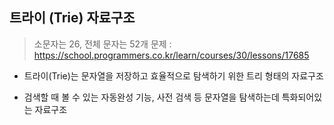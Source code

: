 ## 트라이 (Trie) 자료구조

> 소문자는 26, 전체 문자는 52개
> 문제 : https://school.programmers.co.kr/learn/courses/30/lessons/17685

- 트라이(Trie)는 문자열을 저장하고 효율적으로 탐색하기 위한 트리 형태의 자료구조

- 검색할 때 볼 수 있는 자동완성 기능, 사전 검색 등 문자열을 탐색하는데 특화되어있는 자료구조